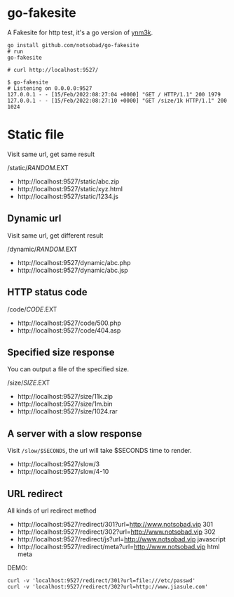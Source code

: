 # go-fakesite
A Fakesite for http test, it's a go version of [ynm3k](https://github.com/notsobad/ynm3k).

    go install github.com/notsobad/go-fakesite
    # run
    go-fakesite

    # curl http://localhost:9527/

```
$ go-fakesite
# Listening on 0.0.0.0:9527
127.0.0.1 - - [15/Feb/2022:08:27:04 +0000] "GET / HTTP/1.1" 200 1979
127.0.0.1 - - [15/Feb/2022:08:27:10 +0000] "GET /size/1k HTTP/1.1" 200 1024
```


# Static file

Visit same url, get same result

/static/$RANDOM.$EXT

* http://localhost:9527/static/abc.zip
* http://localhost:9527/static/xyz.html
* http://localhost:9527/static/1234.js

## Dynamic url

Visit same url, get different result

/dynamic/$RANDOM.$EXT

* http://localhost:9527/dynamic/abc.php
* http://localhost:9527/dynamic/abc.jsp

## HTTP status code
/code/$CODE.$EXT

* http://localhost:9527/code/500.php
* http://localhost:9527/code/404.asp

## Specified size response
You can output a file of the specified size.

/size/$SIZE.$EXT

* http://localhost:9527/size/11k.zip
* http://localhost:9527/size/1m.bin
* http://localhost:9527/size/1024.rar

## A server with a slow response

Visit `/slow/$SECONDS`, the url will take $SECONDS time to render.

* http://localhost:9527/slow/3
* http://localhost:9527/slow/4-10


## URL redirect
All kinds of url redirect method

* http://localhost:9527/redirect/301?url=http://www.notsobad.vip  301
* http://localhost:9527/redirect/302?url=http://www.notsobad.vip  302
* http://localhost:9527/redirect/js?url=http://www.notsobad.vip javascript
* http://localhost:9527/redirect/meta?url=http://www.notsobad.vip html meta

DEMO:

    curl -v 'localhost:9527/redirect/301?url=file:///etc/passwd'
    curl -v 'localhost:9527/redirect/302?url=http://www.jiasule.com'
